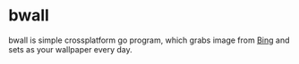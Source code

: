 # bwall

bwall is simple crossplatform go program, which grabs image from [Bing](https://www.bing.com/) and sets as your wallpaper every day.
